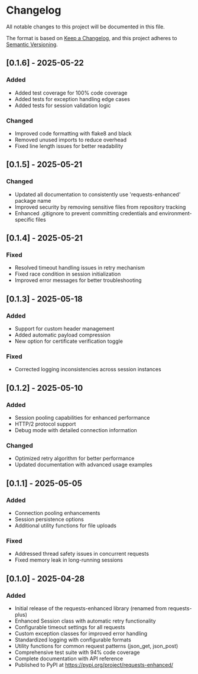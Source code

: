 # Changelog

All notable changes to this project will be documented in this file.

The format is based on [Keep a Changelog](https://keepachangelog.com/en/1.0.0/),
and this project adheres to [Semantic Versioning](https://semver.org/spec/v2.0.0.html).

## [0.1.6] - 2025-05-22

### Added
- Added test coverage for 100% code coverage
- Added tests for exception handling edge cases
- Added tests for session validation logic

### Changed
- Improved code formatting with flake8 and black
- Removed unused imports to reduce overhead
- Fixed line length issues for better readability

## [0.1.5] - 2025-05-21

### Changed
- Updated all documentation to consistently use 'requests-enhanced' package name
- Improved security by removing sensitive files from repository tracking
- Enhanced .gitignore to prevent committing credentials and environment-specific files

## [0.1.4] - 2025-05-21

### Fixed
- Resolved timeout handling issues in retry mechanism
- Fixed race condition in session initialization
- Improved error messages for better troubleshooting

## [0.1.3] - 2025-05-18

### Added
- Support for custom header management
- Added automatic payload compression
- New option for certificate verification toggle

### Fixed
- Corrected logging inconsistencies across session instances

## [0.1.2] - 2025-05-10

### Added
- Session pooling capabilities for enhanced performance
- HTTP/2 protocol support
- Debug mode with detailed connection information

### Changed
- Optimized retry algorithm for better performance
- Updated documentation with advanced usage examples

## [0.1.1] - 2025-05-05

### Added
- Connection pooling enhancements
- Session persistence options
- Additional utility functions for file uploads

### Fixed
- Addressed thread safety issues in concurrent requests
- Fixed memory leak in long-running sessions

## [0.1.0] - 2025-04-28

### Added
- Initial release of the requests-enhanced library (renamed from requests-plus)
- Enhanced Session class with automatic retry functionality
- Configurable timeout settings for all requests
- Custom exception classes for improved error handling
- Standardized logging with configurable formats
- Utility functions for common request patterns (json_get, json_post)
- Comprehensive test suite with 94% code coverage
- Complete documentation with API reference
- Published to PyPI at https://pypi.org/project/requests-enhanced/